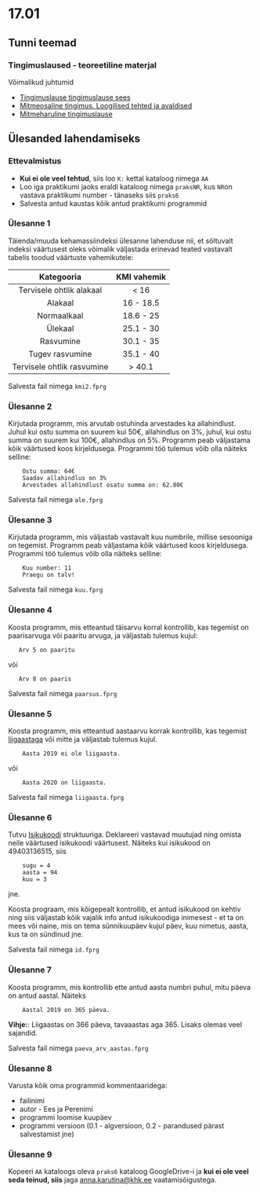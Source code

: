 # 17.01
## Tunni teemad
### Tingimuslaused - teoreetiline materjal
Võimalikud juhtumid
* [Tingimuslause tingimuslause sees](https://web.htk.tlu.ee/digitaru/programmeerimine/chapter/tingimuslause-tingimuslause-sees/)
* [Mitmeosaline tingimus. Loogilised tehted ja avaldised](https://web.htk.tlu.ee/digitaru/programmeerimine/chapter/mitmeosaline-tingimus-loogilised-tehted-ja-avaldised/)
* [Mitmeharuline tingimuslause](https://web.htk.tlu.ee/digitaru/programmeerimine/chapter/mitmeharuline-tingimuslause-elif-abil/)

## Ülesanded lahendamiseks
### Ettevalmistus
* <b>Kui ei ole veel tehtud</b>, siis loo `K:` kettal kataloog nimega `AA`
* Loo iga praktikumi jaoks eraldi kataloog nimega `praksNR`, kus `NR`on vastava praktikumi number - tänaseks siis `praks6`
* Salvesta antud kaustas kõik antud praktikumi programmid

### Ülesanne 1
Täienda/muuda kehamassiindeksi ülesanne lahenduse nii, et sõltuvalt indeksi väärtusest oleks võimalik väljastada erinevad teated vastavalt tabelis toodud väärtuste vahemikutele:

Kategooria	| KMI vahemik
:---:|:---:
Tervisele ohtlik alakaal	| < 16
Alakaal	| 16 - 18.5
Normaalkaal	| 18.6 - 25
Ülekaal	| 25.1 - 30
Rasvumine	| 30.1 - 35
Tugev rasvumine	| 35.1 - 40
Tervisele ohtlik rasvumine	| > 40.1

Salvesta fail nimega `kmi2.fprg`

### Ülesanne 2
Kirjutada programm, mis arvutab ostuhinda arvestades ka allahindlust. Juhul kui ostu summa on suurem kui 50&euro;, allahindlus on 3%, juhul, kui ostu summa on suurem kui 100&euro;, allahindlus on 5%. Programm peab väljastama kõik väärtused koos kirjeldusega. Programmi töö tulemus võib olla näiteks selline:
```
	Ostu summa: 64€
	Saadav allahindlus on 3%
	Arvestades allahindlust osatu summa on: 62.80€
```

Salvesta fail nimega `ale.fprg`

### Ülesanne 3
Kirjutada programm, mis väljastab vastavalt kuu numbrile, millise sesooniga on tegemist. Programm peab väljastama kõik väärtused koos kirjeldusega. Programmi töö tulemus võib olla näiteks selline:
```
	Kuu number: 11
	Praegu on talv!
```
Salvesta fail nimega `kuu.fprg`
### Ülesanne 4
Koosta programm, mis etteantud täisarvu korral kontrollib, kas tegemist on paarisarvuga või paaritu arvuga, ja väljastab tulemus kujul:
```
   Arv 5 on paaritu
```
või
```
   Arv 8 on paaris
```
Salvesta fail nimega `paarsus.fprg`
### Ülesanne 5
Koosta programm, mis etteantud aastaarvu korrak kontrollib, kas tegemist [liigaastaga](https://et.wikipedia.org/wiki/Liigaasta) või mitte ja väljastab tulemus kujul.
```
    Aasta 2019 ei ole liigaasta.
```
või 
```
    Aasta 2020 on liigaasta.
```
Salvesta fail nimega `liigaasta.fprg`
### Ülesanne 6
Tutvu [Isikukoodi](https://et.wikipedia.org/wiki/Isikukood) struktuuriga. Deklareeri vastavad muutujad ning omista neile väärtused isikukoodi väärtusest. Näiteks kui isikukood on 49403136515, siis
```
    sugu = 4
    aasta = 94
    kuu = 3
```
jne.

Koosta prograam, mis kõigepealt kontrollib, et antud isikukood on kehtiv ning siis väljastab kõik vajalik info antud isikukoodiga inimesest - et ta on mees või naine, mis on tema sünnikuupäev kujul päev, kuu nimetus, aasta, kus ta on sündinud jne.

Salvesta fail nimega `id.fprg`
### Ülesanne 7
Koosta programm, mis kontrollib ette antud aasta numbri puhul, mitu päeva on antud aastal. Näiteks

```
    Aastal 2019 on 365 päeva.
```
<b>Vihje:</b>: Liigaastas on 366 päeva, tavaaastas aga 365. Lisaks olemas veel sajandid.

Salvesta fail nimega `paeva_arv_aastas.fprg`
### Ülesanne 8
Varusta kõik oma programmid kommentaaridega:
* failinimi
* autor  - Ees ja Perenimi
* programmi loomise kuupäev
* programmi versioon (0.1 - algversioon, 0.2 - parandused pärast salvestamist jne)
### Ülesanne 9
Kopeeri `AA` kataloogs oleva `praks6` kataloog GoogleDrive-i ja <b>kui ei ole veel seda teinud, siis</b> jaga [anna.karutina@khk.ee]("mailto:anna.karutina@khk.ee") vaatamisõigustega.
